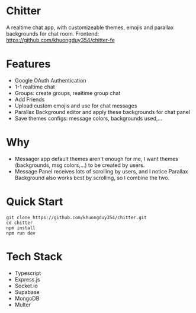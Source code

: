 # Chitter
A realtime chat app, with customizeable themes, emojis and parallax backgrounds for chat room.
Frontend: https://github.com/khuongduy354/chitter-fe

# Features  
- Google OAuth Authentication
- 1-1 realtime chat
- Groups: create groups, realtime group chat
- Add Friends 
- Upload custom emojis and use for chat messages
- Parallax Background editor and apply these backgrounds for chat panel 
- Save themes configs: message colors, backgrounds used,...

# Why   
- Messager app default themes aren't enough for me, I want themes (backgrounds, msg colors,...) to be created by users. 
- Message Panel receives lots of scrolling by users, and I notice Parallax Background also works best by scrolling, so I combine the two.

# Quick Start 
```
git clone https://github.com/khuongduy354/chitter.git 
cd chitter
npm install  
npm run dev
```
# Tech Stack  
- Typescript 
- Express.js  
- Socket.io
- Supabase 
- MongoDB 
- Multer


